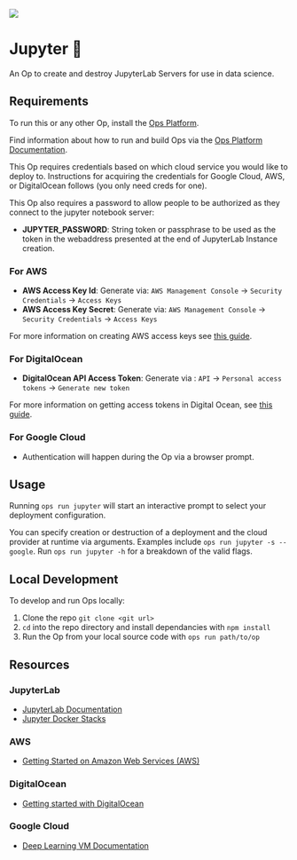 ![](https://cto.ai/static/oss-banner.png)

# Jupyter 🚀

An Op to create and destroy JupyterLab Servers for use in data science.

## Requirements

To run this or any other Op, install the [Ops Platform](https://cto.ai/platform).

Find information about how to run and build Ops via the [Ops Platform Documentation](https://cto.ai/docs/overview).

This Op requires credentials based on which cloud service you would like to deploy to. Instructions for acquiring the credentials for Google Cloud, AWS, or DigitalOcean follows (you only need creds for one).

This Op also requires a password to allow people to be authorized as they connect to the jupyter notebook server:

- **JUPYTER_PASSWORD**: String token or passphrase to be used as the token in the webaddress presented at the end of JupyterLab Instance creation.

### For AWS

- **AWS Access Key Id**: Generate via: `AWS Management Console` -> `Security Credentials` -> `Access Keys`
- **AWS Access Key Secret**: Generate via: `AWS Management Console` -> `Security Credentials` -> `Access Keys`

For more information on creating AWS access keys see [this guide](https://aws.amazon.com/premiumsupport/knowledge-center/create-access-key/).

### For DigitalOcean

- **DigitalOcean API Access Token**: Generate via : `API` -> `Personal access tokens` -> `Generate new token`

For more information on getting access tokens in Digital Ocean, see [this guide](https://www.digitalocean.com/docs/api/create-personal-access-token/).

### For Google Cloud

- Authentication will happen during the Op via a browser prompt.

## Usage

Running `ops run jupyter` will start an interactive prompt to select your deployment configuration.

You can specify creation or destruction of a deployment and the cloud provider at runtime via arguments. Examples include `ops run jupyter -s --google`. Run `ops run jupyter -h` for a breakdown of the valid flags.

## Local Development

To develop and run Ops locally:

1. Clone the repo `git clone <git url>`
2. `cd` into the repo directory and install dependancies with `npm install`
3. Run the Op from your local source code with `ops run path/to/op`

## Resources

### JupyterLab

- [JupyterLab Documentation](https://jupyterlab.readthedocs.io/en/stable/)
- [Jupyter Docker Stacks](https://jupyter-docker-stacks.readthedocs.io/en/latest/)

### AWS

- [Getting Started on Amazon Web Services (AWS)](https://aws.amazon.com/getting-started/)

### DigitalOcean

- [Getting started with DigitalOcean](https://www.digitalocean.com/docs/getting-started/)

### Google Cloud

- [Deep Learning VM Documentation](https://cloud.google.com/ai-platform/deep-learning-vm/docs/)

